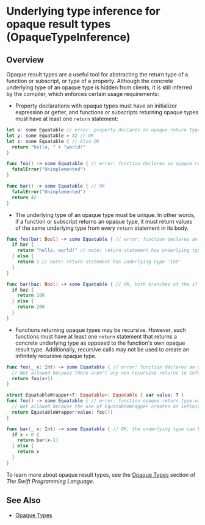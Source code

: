 # Underlying type inference for opaque result types (OpaqueTypeInference)

## Overview

Opaque result types are a useful tool for abstracting the return type of a function or subscript, or type of a property. Although the concrete underlying type of an opaque type is hidden from clients, it is still inferred by the compiler, which enforces certain usage requirements:

- Property declarations with opaque types must have an initializer expression or getter, and functions or subscripts returning opaque types must have at least one `return` statement:

```swift
let x: some Equatable // error: property declares an opaque return type, but has no initializer expression from which to infer an underlying type
let y: some Equatable = 42 // OK
let z: some Equatable { // Also OK
  return "hello, " + "world!"
}

func foo() -> some Equatable { // error: function declares an opaque return type, but has no return statements in its body from which to infer an underlying type
  fatalError("Unimplemented")
}

func bar() -> some Equatable { // OK
  fatalError("Unimplemented")
  return 42
}
```

- The underlying type of an opaque type must be unique. In other words, if a function or subscript returns an opaque type, it must return values of the same underlying type from every `return` statement in its body.

```swift
func foo(bar: Bool) -> some Equatable { // error: function declares an opaque return type, but the return statements in its body do not have matching underlying types
  if bar {
    return "hello, world!" // note: return statement has underlying type 'String'
  } else {
    return 1 // note: return statement has underlying type 'Int'
  }
}

func bar(baz: Bool) -> some Equatable { // OK, both branches of the if statement return a value of the same underlying type, Int.
  if baz {
    return 100
  } else {
    return 200
  }
}
```

- Functions returning opaque types may be recursive. However, such functions must have at least one `return` statement that returns a concrete underlying type as opposed to the function's own opaque result type. Additionally, recursive calls may not be used to create an infinitely recursive opaque type.

```swift
func foo(_ x: Int) -> some Equatable { // error: function declares an opaque return type, but has no return statements in its body from which to infer an underlying type
  // Not allowed because there aren't any non-recursive returns to infer the underlying type from.
  return foo(x+1)
}

struct EquatableWrapper<T: Equatable>: Equatable { var value: T }
func foo() -> some Equatable { // error: function opaque return type was inferred as 'EquatableWrapper<some Equatable>', which defines the opaque type in terms of itself
  // Not allowed because the use of EquatableWrapper creates an infinitely recursive underlying type: EquatableWrapper<EquatableWrapper<EquatableWrapper<...>>>...>
  return EquatableWrapper(value: foo())
}

func bar(_ x: Int) -> some Equatable { // OK, the underlying type can be inferred from the second return statement.
  if x > 0 {
    return bar(x-1)
  } else {
    return x
  }
}
```

To learn more about opaque result types, see the [Opaque Types][opaque-types] section of _The Swift Programming Language_.

## See Also

- [Opaque Types][opaque-types]

[opaque-types]: https://docs.swift.org/swift-book/documentation/the-swift-programming-language/opaquetypes
